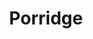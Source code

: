 ---
title: Porridge
metadata:
  title: Porridge
  course: Breakfast
  servings: '1'
ingredients:
- name: raisins
  amount: some
- name: flaxseed
  amount: some
- name: cinnamon
  amount: 0.5 tsp
- name: dates
  amount: some
- name: water
  amount: 0.5 cups
- name: oats
  amount: 0.5 cups
- name: oat milk
  amount: 0.5 cups
- name: chia seeds
  amount: some
cookware:
- name: saucepan
steps:
- description: Grab a saucepan and add the oats, cinnamon, oat milk and water.
- description: Now add some toppings. I use flaxseed, chia seeds, raisins and dates.
- description: Cook on a medium heat, stirring to prevent the porridge from sticking,
    until it's hot and thickened.

---